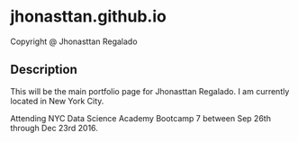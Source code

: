 # jhonasttan.github.io
 Copyright @ Jhonasttan Regalado
## Description
This will be the main portfolio page for Jhonasttan Regalado. I am
currently located in New York City.

Attending NYC Data Science Academy Bootcamp 7 between Sep 26th through Dec 23rd 2016.

